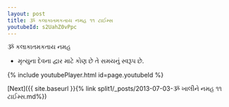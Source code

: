```yaml
---
layout: post
title: ૐ કલાકાતમકતાય નમહ ૧૧ ટાઈમ્સ
youtubeId: s2UahZ0vPpc
---
```

 
 
 ૐ કલાકાતમકતાય નમહ  
 
 -  મૃત્યુના દેવના દ્વાર માટે કોણ છે તે સમયનું સ્વરૂપ છે. 
 
  
 
  
 
 
 
 
 
 


{% include youtubePlayer.html id=page.youtubeId %}
 
[Next]({{ site.baseurl }}{% link  split1/_posts/2013-07-03-ૐ ખાલીને નમહ ૧૧ ટાઈમ્સ.md%})
 
